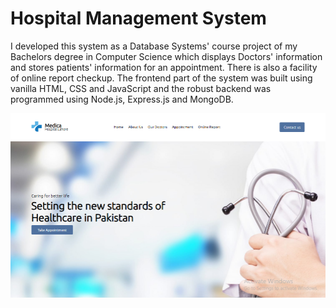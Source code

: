 # Hospital Management System

I developed this system as a Database Systems' course project of my Bachelors degree in Computer Science which displays Doctors' information and stores patients' information for an appointment. There is also a facility of online report checkup. The frontend part of the system was built using vanilla HTML, CSS and JavaScript and the robust backend was programmed using Node.js, Express.js and MongoDB.

<img src="static/homePage.png"/>
